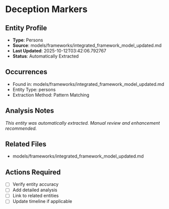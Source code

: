 # Deception Markers

## Entity Profile
- **Type**: Persons
- **Source**: models/frameworks/integrated_framework_model_updated.md
- **Last Updated**: 2025-10-12T03:42:06.792767
- **Status**: Automatically Extracted

## Occurrences
- Found in: models/frameworks/integrated_framework_model_updated.md
- Entity Type: persons
- Extraction Method: Pattern Matching

## Analysis Notes
*This entity was automatically extracted. Manual review and enhancement recommended.*

## Related Files
- models/frameworks/integrated_framework_model_updated.md

## Actions Required
- [ ] Verify entity accuracy
- [ ] Add detailed analysis
- [ ] Link to related entities
- [ ] Update timeline if applicable

